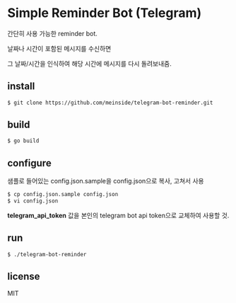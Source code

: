 # Simple Reminder Bot (Telegram)

간단히 사용 가능한 reminder bot.

날짜나 시간이 포함된 메시지를 수신하면

그 날짜/시간을 인식하여 해당 시간에 메시지를 다시 돌려보내줌.

## install

```bash
$ git clone https://github.com/meinside/telegram-bot-reminder.git
```

## build

```bash
$ go build
```

## configure

샘플로 들어있는 config.json.sample을 config.json으로 복사, 고쳐서 사용

```bash
$ cp config.json.sample config.json
$ vi config.json
```

**telegram_api_token** 값을 본인의 telegram bot api token으로 교체하여 사용할 것.

## run

```bash
$ ./telegram-bot-reminder
```

## license

MIT

